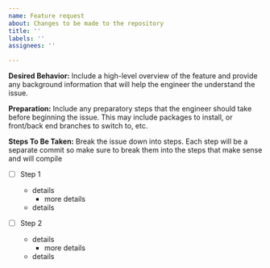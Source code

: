 ```yaml
---
name: Feature request
about: Changes to be made to the repository
title: ''
labels: ''
assignees: ''

---
```


**Desired Behavior:** Include a high-level overview of the feature and provide any background information that will help the engineer the understand the issue. 

**Preparation:** Include any preparatory steps that the engineer should take before beginning the issue. This may include packages to install, or front/back end branches to switch to, etc.

**Steps To Be Taken:** Break the issue down into steps. Each step will be a separate commit so make sure to break them into the steps that make sense and will compile

- [ ] Step 1
  - details
    - more details
  - details

- [ ] Step 2
  - details
    - more details
  - details
